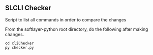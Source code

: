 ## SLCLI Checker

Script to list all commands in order to compare the changes

From the softlayer-python root directory, do the following after making changes.

```
cd cliChecker
py checker.py
```
